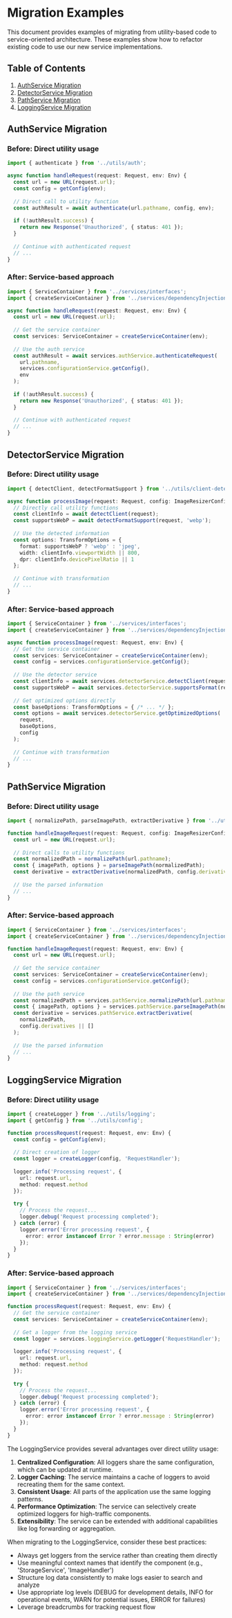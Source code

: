 # Migration Examples

This document provides examples of migrating from utility-based code to service-oriented architecture. These examples show how to refactor existing code to use our new service implementations.

## Table of Contents

1. [AuthService Migration](#authservice-migration)
2. [DetectorService Migration](#detectorservice-migration)
3. [PathService Migration](#pathservice-migration)
4. [LoggingService Migration](#loggingservice-migration)

## AuthService Migration

### Before: Direct utility usage

```typescript
import { authenticate } from '../utils/auth';

async function handleRequest(request: Request, env: Env) {
  const url = new URL(request.url);
  const config = getConfig(env);
  
  // Direct call to utility function
  const authResult = await authenticate(url.pathname, config, env);
  
  if (!authResult.success) {
    return new Response('Unauthorized', { status: 401 });
  }
  
  // Continue with authenticated request
  // ...
}
```

### After: Service-based approach

```typescript
import { ServiceContainer } from '../services/interfaces';
import { createServiceContainer } from '../services/dependencyInjectionContainer';

async function handleRequest(request: Request, env: Env) {
  const url = new URL(request.url);
  
  // Get the service container
  const services: ServiceContainer = createServiceContainer(env);
  
  // Use the auth service
  const authResult = await services.authService.authenticateRequest(
    url.pathname,
    services.configurationService.getConfig(),
    env
  );
  
  if (!authResult.success) {
    return new Response('Unauthorized', { status: 401 });
  }
  
  // Continue with authenticated request
  // ...
}
```

## DetectorService Migration

### Before: Direct utility usage

```typescript
import { detectClient, detectFormatSupport } from '../utils/client-detection';

async function processImage(request: Request, config: ImageResizerConfig) {
  // Directly call utility functions
  const clientInfo = await detectClient(request);
  const supportsWebP = await detectFormatSupport(request, 'webp');
  
  // Use the detected information
  const options: TransformOptions = {
    format: supportsWebP ? 'webp' : 'jpeg',
    width: clientInfo.viewportWidth || 800,
    dpr: clientInfo.devicePixelRatio || 1
  };
  
  // Continue with transformation
  // ...
}
```

### After: Service-based approach

```typescript
import { ServiceContainer } from '../services/interfaces';
import { createServiceContainer } from '../services/dependencyInjectionContainer';

async function processImage(request: Request, env: Env) {
  // Get the service container
  const services: ServiceContainer = createServiceContainer(env);
  const config = services.configurationService.getConfig();
  
  // Use the detector service
  const clientInfo = await services.detectorService.detectClient(request);
  const supportsWebP = await services.detectorService.supportsFormat(request, 'webp');
  
  // Get optimized options directly
  const baseOptions: TransformOptions = { /* ... */ };
  const options = await services.detectorService.getOptimizedOptions(
    request, 
    baseOptions, 
    config
  );
  
  // Continue with transformation
  // ...
}
```

## PathService Migration

### Before: Direct utility usage

```typescript
import { normalizePath, parseImagePath, extractDerivative } from '../utils/path';

function handleImageRequest(request: Request, config: ImageResizerConfig) {
  const url = new URL(request.url);
  
  // Direct calls to utility functions
  const normalizedPath = normalizePath(url.pathname);
  const { imagePath, options } = parseImagePath(normalizedPath);
  const derivative = extractDerivative(normalizedPath, config.derivatives || []);
  
  // Use the parsed information
  // ...
}
```

### After: Service-based approach

```typescript
import { ServiceContainer } from '../services/interfaces';
import { createServiceContainer } from '../services/dependencyInjectionContainer';

function handleImageRequest(request: Request, env: Env) {
  const url = new URL(request.url);
  
  // Get the service container
  const services: ServiceContainer = createServiceContainer(env);
  const config = services.configurationService.getConfig();
  
  // Use the path service
  const normalizedPath = services.pathService.normalizePath(url.pathname);
  const { imagePath, options } = services.pathService.parseImagePath(normalizedPath);
  const derivative = services.pathService.extractDerivative(
    normalizedPath,
    config.derivatives || []
  );
  
  // Use the parsed information
  // ...
}
```

## LoggingService Migration

### Before: Direct utility usage

```typescript
import { createLogger } from '../utils/logging';
import { getConfig } from '../utils/config';

function processRequest(request: Request, env: Env) {
  const config = getConfig(env);
  
  // Direct creation of logger
  const logger = createLogger(config, 'RequestHandler');
  
  logger.info('Processing request', { 
    url: request.url,
    method: request.method
  });
  
  try {
    // Process the request...
    logger.debug('Request processing completed');
  } catch (error) {
    logger.error('Error processing request', { 
      error: error instanceof Error ? error.message : String(error)
    });
  }
}
```

### After: Service-based approach

```typescript
import { ServiceContainer } from '../services/interfaces';
import { createServiceContainer } from '../services/dependencyInjectionContainer';

function processRequest(request: Request, env: Env) {
  // Get the service container
  const services: ServiceContainer = createServiceContainer(env);
  
  // Get a logger from the logging service
  const logger = services.loggingService.getLogger('RequestHandler');
  
  logger.info('Processing request', { 
    url: request.url,
    method: request.method
  });
  
  try {
    // Process the request...
    logger.debug('Request processing completed');
  } catch (error) {
    logger.error('Error processing request', { 
      error: error instanceof Error ? error.message : String(error)
    });
  }
}
```

The LoggingService provides several advantages over direct utility usage:

1. **Centralized Configuration**: All loggers share the same configuration, which can be updated at runtime.
2. **Logger Caching**: The service maintains a cache of loggers to avoid recreating them for the same context.
3. **Consistent Usage**: All parts of the application use the same logging patterns.
4. **Performance Optimization**: The service can selectively create optimized loggers for high-traffic components.
5. **Extensibility**: The service can be extended with additional capabilities like log forwarding or aggregation.

When migrating to the LoggingService, consider these best practices:

- Always get loggers from the service rather than creating them directly
- Use meaningful context names that identify the component (e.g., 'StorageService', 'ImageHandler')
- Structure log data consistently to make logs easier to search and analyze
- Use appropriate log levels (DEBUG for development details, INFO for operational events, WARN for potential issues, ERROR for failures)
- Leverage breadcrumbs for tracking request flow